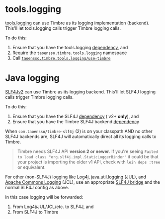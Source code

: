 # tools.logging

[tools.logging](https://github.com/clojure/tools.logging) can use Timbre as its logging implementation (backend). This'll let tools.logging calls trigger Timbre logging calls.

To do this:

1. Ensure that you have the tools.logging [dependency](https://mvnrepository.com/artifact/org.clojure/tools.logging), and
2. Require the `taoensso.timbre.tools.logging` namespace
3. Call [`taoensso.timbre.tools.logging/use-timbre`](https://taoensso.github.io/timbre/taoensso.timbre.tools.logging.html#var-use-timbre)

# Java logging

[SLF4Jv2](https://www.slf4j.org/) can use Timbre as its logging backend. This'll let SLF4J logging calls trigger Timbre logging calls.

To do this:

1. Ensure that you have the SLF4J [dependency](https://mvnrepository.com/artifact/org.slf4j/slf4j-api) ( v2+ **only**), and
2. Ensure that you have the Timbre SLF4J backend [dependency](https://clojars.org/com.taoensso/timbre-slf4j)

When `com.taoensso/timbre-slf4j` (2) is on your classpath AND no other SLF4J backends are, SLF4J will automatically direct all its logging calls to Timbre.

> Timbre needs SLF4J API **version 2 or newer**. If you're seeing `Failed to load class "org.slf4j.impl.StaticLoggerBinder"` it could be that your project is importing the older v1 API, check with `lein deps :tree` or equivalent.

For other (non-SLF4J) logging like [Log4j](https://logging.apache.org/log4j/2.x/), [java.util.logging](https://docs.oracle.com/javase/8/docs/api/java/util/logging/package-summary.html) (JUL), and [Apache Commons Logging](https://commons.apache.org/proper/commons-logging/) (JCL), use an appropriate [SLF4J bridge](https://www.slf4j.org/legacy.html) and the normal SLF4J config as above.

In this case logging will be forwarded:

1. From Log4j/JUL/JCL/etc. to SLF4J, and
2. From SLF4J to Timbre